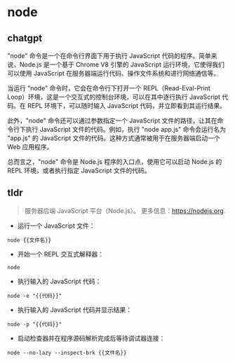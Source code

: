 # node 
## chatgpt 
"node" 命令是一个在命令行界面下用于执行 JavaScript 代码的程序。简单来说，Node.js 是一个基于 Chrome V8 引擎的 JavaScript 运行环境，它使得我们可以使用 JavaScript 在服务器端运行代码、操作文件系统和进行网络通信等。

当运行 "node" 命令时，它会在命令行下打开一个 REPL（Read-Eval-Print Loop）环境，这是一个交互式的控制台环境，可以在其中逐行执行 JavaScript 代码。在 REPL 环境下，可以随时输入 JavaScript 代码，并立即看到其运行结果。

此外，"node" 命令还可以通过参数指定一个 JavaScript 文件的路径，让其在命令行下执行 JavaScript 文件的代码。例如，执行 "node app.js" 命令会运行名为 "app.js" 的 JavaScript 文件的代码。这种方式通常被用于在服务器端启动一个 Web 应用程序。

总而言之，"node" 命令是 Node.js 程序的入口点，使用它可以启动 Node.js 的 REPL 环境，或者执行指定 JavaScript 文件的代码。 

## tldr 
 
> 服务器后端 JavaScript 平台（Node.js）。
> 更多信息：<https://nodejs.org>.

- 运行一个 JavaScript 文件：

`node {{文件名}}`

- 开始一个 REPL 交互式解释器：

`node`

- 执行输入的 JavaScript 代码：

`node -e "{{代码}}"`

- 执行输入的 JavaScript 代码并显示结果：

`node -p "{{代码}}"`

- 启动检查器并在程序源码解析完成后等待调试器连接：

`node --no-lazy --inspect-brk {{文件名}}`

